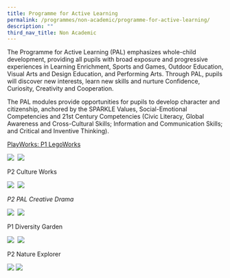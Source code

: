 ```yaml
---
title: Programme for Active Learning
permalink: /programmes/non-academic/programme-for-active-learning/
description: ""
third_nav_title: Non Academic
---
```

The Programme for Active Learning (PAL) emphasizes whole-child development, providing all pupils with broad exposure and progressive experiences in Learning Enrichment, Sports and Games, Outdoor Education, Visual Arts and Design Education, and Performing Arts. Through PAL, pupils will discover new interests, learn new skills and nurture Confidence, Curiosity, Creativity and Cooperation.

The PAL modules provide opportunities for pupils to develop character and citizenship, anchored by the SPARKLE Values, Social-Emotional Competencies and 21st Century Competencies (Civic Literacy, Global Awareness and Cross-Cultural Skills; Information and Communication Skills; and Critical and Inventive Thinking).

[PlayWorks: P1 LegoWorks](https://www.facebook.com/media/set/?set=a.571339216341463.1073741882.134705790004810&type=3)

![](https://riversidepri.moe.edu.sg/wp-content/uploads/2021/06/PAL_legoworks02.jpeg)  ![](https://riversidepri.moe.edu.sg/wp-content/uploads/2021/06/PAL_Legoworks01.jpeg)

P2 Culture Works

![](https://riversidepri.moe.edu.sg/wp-content/uploads/2021/06/PAL_Cultural02.jpeg)  ![](https://riversidepri.moe.edu.sg/wp-content/uploads/2021/06/PAL_Culutral01.jpeg)

_P2 PAL Creative Drama_

![](https://riversidepri.moe.edu.sg/wp-content/uploads/2021/06/PAL_Creative02.jpeg)  ![](https://riversidepri.moe.edu.sg/wp-content/uploads/2021/06/PAL_Creative01.jpeg)

P1 Diversity Garden

![](https://riversidepri.moe.edu.sg/wp-content/uploads/2021/06/PAL_garden02.jpeg)  ![](https://riversidepri.moe.edu.sg/wp-content/uploads/2021/06/PAL_garden01.jpeg)

P2 Nature Explorer

![](https://riversidepri.moe.edu.sg/wp-content/uploads/2021/06/PAL_OE02.jpg) ![](https://riversidepri.moe.edu.sg/wp-content/uploads/2021/06/PAL_OE01.jpeg)